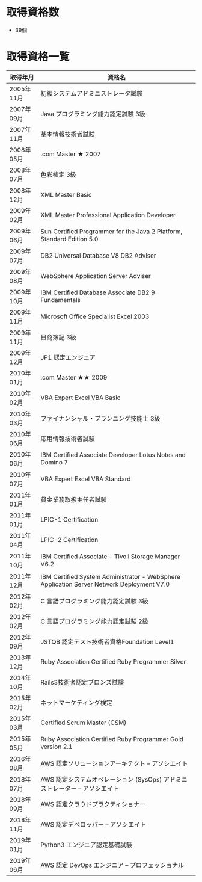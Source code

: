 # 取得資格数

- 39個

# 取得資格一覧

| 取得年月 | 資格名 |
| --- | --- |
| 2005年11月 | 初級システムアドミニストレータ試験 |
| 2007年09月 | Java プログラミング能力認定試験 3級 |
| 2007年11月 | 基本情報技術者試験 |
| 2008年05月 | .com Master ★ 2007 |
| 2008年07月 | 色彩検定 3級 |
| 2008年12月 | XML Master Basic |
| 2009年02月 | XML Master Professional Application Developer |
| 2009年06月 | Sun Certified Programmer for the Java 2 Platform, Standard Edition 5.0 |
| 2009年07月 | DB2 Universal Database V8 DB2 Adviser |
| 2009年08月 | WebSphere Application Server Adviser |
| 2009年10月 | IBM Certified Database Associate DB2 9 Fundamentals |
| 2009年11月 | Microsoft Office Specialist Excel 2003 |
| 2009年11月 | 日商簿記 3級 |
| 2009年12月 | JP1 認定エンジニア |
| 2010年01月 | .com Master ★★ 2009 |
| 2010年02月 | VBA Expert Excel VBA Basic |
| 2010年03月 | ファイナンシャル・プランニング技能士 3級 |
| 2010年06月 | 応用情報技術者試験 |
| 2010年06月 | IBM Certified Associate Developer Lotus Notes and Domino 7 |
| 2010年07月 | VBA Expert Excel VBA Standard |
| 2011年01月 | 貸金業務取扱主任者試験 |
| 2011年01月 | LPIC-1 Certification |
| 2011年04月 | LPIC-2 Certification |
| 2011年10月 | IBM Certified Associate - Tivoli Storage Manager V6.2 |
| 2011年12月 | IBM Certified System Administrator - WebSphere Application Server Network Deployment V7.0 |
| 2012年02月 | C 言語プログラミング能力認定試験 3級 |
| 2012年02月 | C 言語プログラミング能力認定試験 2級 |
| 2012年09月 | JSTQB 認定テスト技術者資格Foundation Level1 |
| 2013年12月 | Ruby Association Certified Ruby Programmer Silver |
| 2014年10月 | Rails3技術者認定ブロンズ試験 |
| 2015年02月 | ネットマーケティング検定 |
| 2015年03月 | Certified Scrum Master (CSM) |
| 2015年05月 | Ruby Association Certified Ruby Programmer Gold version 2.1 |
| 2016年08月 | AWS 認定ソリューションアーキテクト – アソシエイト |
| 2018年07月 | AWS 認定システムオペレーション (SysOps) アドミニストレーター – アソシエイト |
| 2018年09月 | AWS 認定クラウドプラクティショナー |
| 2018年11月 | AWS 認定デベロッパー – アソシエイト |
| 2019年01月 | Python3 エンジニア認定基礎試験 |
| 2019年06月 | AWS 認定 DevOps エンジニア – プロフェッショナル |

